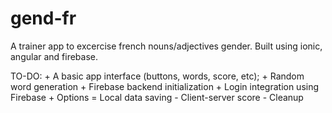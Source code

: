 # gend-fr
A trainer app to excercise french nouns/adjectives gender. 
Built using ionic, angular and firebase.

TO-DO:
    + A basic app interface (buttons, words, score, etc);
    + Random word generation
    + Firebase backend initialization
    + Login integration using Firebase
    + Options
    = Local data saving
    - Client-server score 
    - Cleanup


